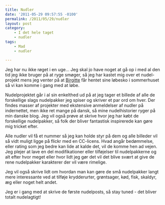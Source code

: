 ```yaml
---
title: Nudler
date: '2011-05-29 09:57:55 -0100'
permalink: /2011/05/29/nudler
layout: post
category:
    - I det hele taget
    - nudler
tags:
    - Mad
    - nudler

---
```

Jeg har nu ikke røget i en uge... Jeg skal jo have noget at gå op i med al den tid jeg ikke bruger på at ryge smøger, så jeg har kastet mig over et nudel-projekt mens jeg venter på at [Birgitte](http://twitter.com/#!/skummus) får hentet sine løbesko i sommerhuset så vi kan komme i gang med at løbe.

Nudelprojektet går i al sin enkelthed ud på at jeg tager et billede af alle de forskellige slags nudelpakker jeg spiser og skriver et par ord om hver. Der findes masser af projekter med ekstensive anmeldelser af nudler på indernettet, men ikke ret mange på dansk, så mine nudelhistorier ryger på min danske blog. Jeg vil også prøve at skrive hvor jeg har købt de forskellige nudelpakker, så folk der bliver fantastisk inspirerede kan gøre mig tricket efter.

<amp-img alt="Noodle land!"
  src="{{ site.baseurl }}{% link assets/post-images/noodle-land.jpg %}"
  width="1024"
  height="768"
  layout="responsive">

Alle nudler vil få et nummer så jeg kan holde styr på dem og alle billeder vil så vidt muligt ligge på flickr med en CC-licens. Hvad angår bedømmelse, eller rating som jeg bedre kan lide at kalde det, vil de komme hen ad vejen. Jeg plejer at lave en del modifikationer eller tilføjelser til nudelpakkerne og alt efter hvor meget eller hvor lidt jeg gør det vil det blive svært at give de rene nudelpakker karakterer der vil være rimelige.

Jeg vil også skrive lidt om hvordan man kan gøre de små nudelpakker langt mere interessante ved at tilføje krydderurter, grøntsager, kød, fisk, skaldyr, æg eller noget helt andet.

Jeg er i gang med at skrive de første nudelposts, så stay tuned - det bliver totalt nudelagtigt!

